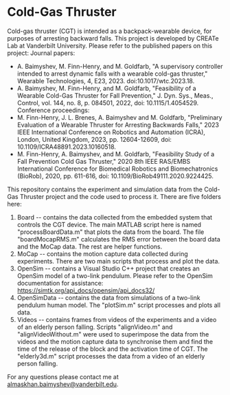 # Cold-Gas Thruster

Cold-gas thruster (CGT) is intended as a backpack-wearable device, for purposes of arresting backward falls. This project is developed by CREATe Lab at Vanderbilt University. Please refer to the published papers on this project:
Journal papers:
- A. Baimyshev, M. Finn-Henry, and M. Goldfarb, "A supervisory controller intended to arrest dynamic falls with a wearable cold-gas thruster," Wearable Technologies, 4, E23, 2023. doi:10.1017/wtc.2023.18.
- A. Baimyshev, M. Finn-Henry, and M. Goldfarb, "Feasibility of a Wearable Cold-Gas Thruster for Fall Prevention," J. Dyn. Sys., Meas., Control, vol. 144, no. 8, p. 084501, 2022, doi: 10.1115/1.4054529.
Conference proceedings:
- M. Finn-Henry, J. L. Brenes, A. Baimyshev and M. Goldfarb, "Preliminary Evaluation of a Wearable Thruster for Arresting Backwards Falls," 2023 IEEE International Conference on Robotics and Automation (ICRA), London, United Kingdom, 2023, pp. 12604-12609, doi: 10.1109/ICRA48891.2023.10160518.
- M. Finn-Henry, A. Baimyshev, and M. Goldfarb, "Feasibility Study of a Fall Prevention Cold Gas Thruster," 2020 8th IEEE RAS/EMBS International Conference for Biomedical Robotics and Biomechatronics (BioRob), 2020, pp. 611-616, doi: 10.1109/BioRob49111.2020.9224425.


This repository contains the experiment and simulation data from the Cold-Gas Thruster project and the code used to process it. There are five folders here:

1. Board -- contains the data collected from the embedded system that controls the CGT device. The main MATLAB script here is named "processBoardData.m" that plots the data from the board. The file "boardMocapRMS.m" calculates the RMS error between the board data and the MoCap data. The rest are helper functions. 
2. MoCap -- contains the motion capture data collected during experiments. There are two main scripts that process and plot the data.
3. OpenSim -- contains a Visual Studio C++ project that creates an OpenSim model of a two-link pendulum. Please refer to the OpenSim documentation for assistance: https://simtk.org/api_docs/opensim/api_docs32/ 
4. OpenSimData -- contains the data from simulations of a two-link pendulum human model. The "plotSim.m" script processes and plots all data.
5. Videos -- contains frames from videos of the experiments and a video of an elderly person falling. Scripts "alignVideo.m" and "alignVideoWithout.m" were used to superimpose the data from the videos and the motion capture data to synchronise them and find the time of the release of the block and the activation time of CGT. The "elderly3d.m" script processes the data from a video of an elderly person falling.

For any questions please contact me at almaskhan.baimyshev@vanderbilt.edu.
